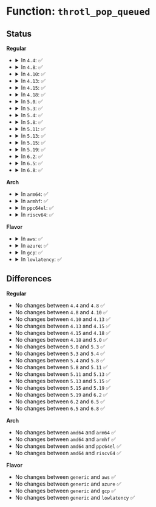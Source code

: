 # Function: <code>throtl_pop_queued</code>

## Status
<b>Regular</b>
<ul>
<li>
<details>
<summary>In <code>4.4</code>: ✅</summary>

```c
struct bio *throtl_pop_queued(struct list_head *queued, struct throtl_grp **tg_to_put);
```

**Collision:** Unique Static

**Inline:** No

**Transformation:** False

**Instances:**

```
In block/blk-throttle.c (ffffffff813d9640)
Location: block/blk-throttle.c:291
Inline: False
Direct callers:
  - block/blk-throttle.c:blk_throtl_dispatch_work_fn
  - block/blk-throttle.c:blk_throtl_dispatch_work_fn
  - block/blk-throttle.c:tg_dispatch_one_bio
  - block/blk-throttle.c:blk_throtl_drain
  - block/blk-throttle.c:blk_throtl_drain
```
**Symbols:**

```
ffffffff813d9640-ffffffff813d977d: throtl_pop_queued (STB_LOCAL)
```
</details>
</li>
<li>
<details>
<summary>In <code>4.8</code>: ✅</summary>

```c
struct bio *throtl_pop_queued(struct list_head *queued, struct throtl_grp **tg_to_put);
```

**Collision:** Unique Static

**Inline:** No

**Transformation:** False

**Instances:**

```
In block/blk-throttle.c (ffffffff8141f460)
Location: block/blk-throttle.c:285
Inline: False
Direct callers:
  - block/blk-throttle.c:blk_throtl_drain
  - block/blk-throttle.c:blk_throtl_drain
  - block/blk-throttle.c:blk_throtl_dispatch_work_fn
  - block/blk-throttle.c:blk_throtl_dispatch_work_fn
  - block/blk-throttle.c:tg_dispatch_one_bio
```
**Symbols:**

```
ffffffff8141f460-ffffffff8141f5bd: throtl_pop_queued (STB_LOCAL)
```
</details>
</li>
<li>
<details>
<summary>In <code>4.10</code>: ✅</summary>

```c
struct bio *throtl_pop_queued(struct list_head *queued, struct throtl_grp **tg_to_put);
```

**Collision:** Unique Static

**Inline:** No

**Transformation:** False

**Instances:**

```
In block/blk-throttle.c (ffffffff8143aa20)
Location: block/blk-throttle.c:285
Inline: False
Direct callers:
  - block/blk-throttle.c:blk_throtl_drain
  - block/blk-throttle.c:blk_throtl_drain
  - block/blk-throttle.c:blk_throtl_dispatch_work_fn
  - block/blk-throttle.c:blk_throtl_dispatch_work_fn
  - block/blk-throttle.c:tg_dispatch_one_bio
```
**Symbols:**

```
ffffffff8143aa20-ffffffff8143ab7d: throtl_pop_queued (STB_LOCAL)
```
</details>
</li>
<li>
<details>
<summary>In <code>4.13</code>: ✅</summary>

```c
struct bio *throtl_pop_queued(struct list_head *queued, struct throtl_grp **tg_to_put);
```

**Collision:** Unique Static

**Inline:** No

**Transformation:** False

**Instances:**

```
In block/blk-throttle.c (ffffffff814486d0)
Location: block/blk-throttle.c:451
Inline: False
Direct callers:
  - block/blk-throttle.c:blk_throtl_drain
  - block/blk-throttle.c:blk_throtl_drain
  - block/blk-throttle.c:blk_throtl_dispatch_work_fn
  - block/blk-throttle.c:blk_throtl_dispatch_work_fn
  - block/blk-throttle.c:tg_dispatch_one_bio
  - block/blk-throttle.c:tg_dispatch_one_bio
```
**Symbols:**

```
ffffffff814486d0-ffffffff814487a1: throtl_pop_queued (STB_LOCAL)
```
</details>
</li>
<li>
<details>
<summary>In <code>4.15</code>: ✅</summary>

```c
struct bio *throtl_pop_queued(struct list_head *queued, struct throtl_grp **tg_to_put);
```

**Collision:** Unique Static

**Inline:** No

**Transformation:** False

**Instances:**

```
In block/blk-throttle.c (ffffffff81475280)
Location: block/blk-throttle.c:450
Inline: False
Direct callers:
  - block/blk-throttle.c:blk_throtl_drain
  - block/blk-throttle.c:blk_throtl_drain
  - block/blk-throttle.c:blk_throtl_dispatch_work_fn
  - block/blk-throttle.c:blk_throtl_dispatch_work_fn
  - block/blk-throttle.c:tg_dispatch_one_bio
  - block/blk-throttle.c:tg_dispatch_one_bio
```
**Symbols:**

```
ffffffff81475280-ffffffff81475351: throtl_pop_queued (STB_LOCAL)
```
</details>
</li>
<li>
<details>
<summary>In <code>4.18</code>: ✅</summary>

```c
struct bio *throtl_pop_queued(struct list_head *queued, struct throtl_grp **tg_to_put);
```

**Collision:** Unique Static

**Inline:** No

**Transformation:** False

**Instances:**

```
In block/blk-throttle.c (ffffffff814a9700)
Location: block/blk-throttle.c:448
Inline: False
Direct callers:
  - block/blk-throttle.c:blk_throtl_drain
  - block/blk-throttle.c:blk_throtl_drain
  - block/blk-throttle.c:blk_throtl_dispatch_work_fn
  - block/blk-throttle.c:blk_throtl_dispatch_work_fn
  - block/blk-throttle.c:tg_dispatch_one_bio
  - block/blk-throttle.c:tg_dispatch_one_bio
```
**Symbols:**

```
ffffffff814a9700-ffffffff814a97d3: throtl_pop_queued (STB_LOCAL)
```
</details>
</li>
<li>
<details>
<summary>In <code>5.0</code>: ✅</summary>

```c
struct bio *throtl_pop_queued(struct list_head *queued, struct throtl_grp **tg_to_put);
```

**Collision:** Unique Static

**Inline:** No

**Transformation:** False

**Instances:**

```
In block/blk-throttle.c (ffffffff814c4530)
Location: block/blk-throttle.c:447
Inline: False
Direct callers:
  - block/blk-throttle.c:blk_throtl_drain
  - block/blk-throttle.c:blk_throtl_drain
  - block/blk-throttle.c:blk_throtl_dispatch_work_fn
  - block/blk-throttle.c:blk_throtl_dispatch_work_fn
  - block/blk-throttle.c:tg_dispatch_one_bio
  - block/blk-throttle.c:tg_dispatch_one_bio
```
**Symbols:**

```
ffffffff814c4530-ffffffff814c45f9: throtl_pop_queued (STB_LOCAL)
```
</details>
</li>
<li>
<details>
<summary>In <code>5.3</code>: ✅</summary>

```c
struct bio *throtl_pop_queued(struct list_head *queued, struct throtl_grp **tg_to_put);
```

**Collision:** Unique Static

**Inline:** No

**Transformation:** False

**Instances:**

```
In block/blk-throttle.c (ffffffff814f2d00)
Location: block/blk-throttle.c:447
Inline: False
Direct callers:
  - block/blk-throttle.c:blk_throtl_drain
  - block/blk-throttle.c:blk_throtl_drain
  - block/blk-throttle.c:blk_throtl_dispatch_work_fn
  - block/blk-throttle.c:blk_throtl_dispatch_work_fn
  - block/blk-throttle.c:tg_dispatch_one_bio
  - block/blk-throttle.c:tg_dispatch_one_bio
```
**Symbols:**

```
ffffffff814f2d00-ffffffff814f2dcd: throtl_pop_queued (STB_LOCAL)
```
</details>
</li>
<li>
<details>
<summary>In <code>5.4</code>: ✅</summary>

```c
struct bio *throtl_pop_queued(struct list_head *queued, struct throtl_grp **tg_to_put);
```

**Collision:** Unique Static

**Inline:** No

**Transformation:** False

**Instances:**

```
In block/blk-throttle.c (ffffffff8150c2a0)
Location: block/blk-throttle.c:447
Inline: False
Direct callers:
  - block/blk-throttle.c:blk_throtl_drain
  - block/blk-throttle.c:blk_throtl_drain
  - block/blk-throttle.c:blk_throtl_dispatch_work_fn
  - block/blk-throttle.c:blk_throtl_dispatch_work_fn
  - block/blk-throttle.c:tg_dispatch_one_bio
  - block/blk-throttle.c:tg_dispatch_one_bio
```
**Symbols:**

```
ffffffff8150c2a0-ffffffff8150c36d: throtl_pop_queued (STB_LOCAL)
```
</details>
</li>
<li>
<details>
<summary>In <code>5.8</code>: ✅</summary>

```c
struct bio *throtl_pop_queued(struct list_head *queued, struct throtl_grp **tg_to_put);
```

**Collision:** Unique Static

**Inline:** No

**Transformation:** False

**Instances:**

```
In block/blk-throttle.c (ffffffff8156d700)
Location: block/blk-throttle.c:451
Inline: False
Direct callers:
  - block/blk-throttle.c:blk_throtl_dispatch_work_fn
  - block/blk-throttle.c:blk_throtl_dispatch_work_fn
  - block/blk-throttle.c:tg_dispatch_one_bio
  - block/blk-throttle.c:tg_dispatch_one_bio
```
**Symbols:**

```
ffffffff8156d700-ffffffff8156d7d1: throtl_pop_queued (STB_LOCAL)
```
</details>
</li>
<li>
<details>
<summary>In <code>5.11</code>: ✅</summary>

```c
struct bio *throtl_pop_queued(struct list_head *queued, struct throtl_grp **tg_to_put);
```

**Collision:** Unique Static

**Inline:** No

**Transformation:** False

**Instances:**

```
In block/blk-throttle.c (ffffffff81587d50)
Location: block/blk-throttle.c:452
Inline: False
Direct callers:
  - block/blk-throttle.c:blk_throtl_dispatch_work_fn
  - block/blk-throttle.c:blk_throtl_dispatch_work_fn
  - block/blk-throttle.c:tg_dispatch_one_bio
  - block/blk-throttle.c:tg_dispatch_one_bio
```
**Symbols:**

```
ffffffff81587d50-ffffffff81587e2d: throtl_pop_queued (STB_LOCAL)
```
</details>
</li>
<li>
<details>
<summary>In <code>5.13</code>: ✅</summary>

```c
struct bio *throtl_pop_queued(struct list_head *queued, struct throtl_grp **tg_to_put);
```

**Collision:** Unique Static

**Inline:** No

**Transformation:** False

**Instances:**

```
In block/blk-throttle.c (ffffffff8158eba0)
Location: block/blk-throttle.c:452
Inline: False
Direct callers:
  - block/blk-throttle.c:blk_throtl_dispatch_work_fn
  - block/blk-throttle.c:blk_throtl_dispatch_work_fn
  - block/blk-throttle.c:tg_dispatch_one_bio
  - block/blk-throttle.c:tg_dispatch_one_bio
```
**Symbols:**

```
ffffffff8158eba0-ffffffff8158ec7d: throtl_pop_queued (STB_LOCAL)
```
</details>
</li>
<li>
<details>
<summary>In <code>5.15</code>: ✅</summary>

```c
struct bio *throtl_pop_queued(struct list_head *queued, struct throtl_grp **tg_to_put);
```

**Collision:** Unique Static

**Inline:** No

**Transformation:** False

**Instances:**

```
In block/blk-throttle.c (ffffffff815f4c00)
Location: block/blk-throttle.c:455
Inline: False
Direct callers:
  - block/blk-throttle.c:blk_throtl_dispatch_work_fn
  - block/blk-throttle.c:blk_throtl_dispatch_work_fn
  - block/blk-throttle.c:tg_dispatch_one_bio
  - block/blk-throttle.c:tg_dispatch_one_bio
```
**Symbols:**

```
ffffffff815f4c00-ffffffff815f4cdd: throtl_pop_queued (STB_LOCAL)
```
</details>
</li>
<li>
<details>
<summary>In <code>5.19</code>: ✅</summary>

```c
struct bio *throtl_pop_queued(struct list_head *queued, struct throtl_grp **tg_to_put);
```

**Collision:** Unique Static

**Inline:** No

**Transformation:** False

**Instances:**

```
In block/blk-throttle.c (ffffffff816a6650)
Location: block/blk-throttle.c:303
Inline: False
Direct callers:
  - block/blk-throttle.c:blk_throtl_dispatch_work_fn
  - block/blk-throttle.c:blk_throtl_dispatch_work_fn
  - block/blk-throttle.c:tg_dispatch_one_bio
  - block/blk-throttle.c:tg_dispatch_one_bio
```
**Symbols:**

```
ffffffff816a6650-ffffffff816a6754: throtl_pop_queued (STB_LOCAL)
```
</details>
</li>
<li>
<details>
<summary>In <code>6.2</code>: ✅</summary>

```c
struct bio *throtl_pop_queued(struct list_head *queued, struct throtl_grp **tg_to_put);
```

**Collision:** Unique Static

**Inline:** No

**Transformation:** False

**Instances:**

```
In block/blk-throttle.c (ffffffff81765660)
Location: block/blk-throttle.c:303
Inline: False
Direct callers:
  - block/blk-throttle.c:blk_throtl_dispatch_work_fn
  - block/blk-throttle.c:blk_throtl_dispatch_work_fn
  - block/blk-throttle.c:tg_dispatch_one_bio
  - block/blk-throttle.c:tg_dispatch_one_bio
```
**Symbols:**

```
ffffffff81765660-ffffffff81765764: throtl_pop_queued (STB_LOCAL)
```
</details>
</li>
<li>
<details>
<summary>In <code>6.5</code>: ✅</summary>

```c
struct bio *throtl_pop_queued(struct list_head *queued, struct throtl_grp **tg_to_put);
```

**Collision:** Unique Static

**Inline:** No

**Transformation:** False

**Instances:**

```
In block/blk-throttle.c (ffffffff817a4720)
Location: block/blk-throttle.c:303
Inline: False
Direct callers:
  - block/blk-throttle.c:blk_throtl_dispatch_work_fn
  - block/blk-throttle.c:blk_throtl_dispatch_work_fn
  - block/blk-throttle.c:tg_dispatch_one_bio
  - block/blk-throttle.c:tg_dispatch_one_bio
```
**Symbols:**

```
ffffffff817a4720-ffffffff817a4824: throtl_pop_queued (STB_LOCAL)
```
</details>
</li>
<li>
<details>
<summary>In <code>6.8</code>: ✅</summary>

```c
struct bio *throtl_pop_queued(struct list_head *queued, struct throtl_grp **tg_to_put);
```

**Collision:** Unique Static

**Inline:** No

**Transformation:** False

**Instances:**

```
In block/blk-throttle.c (ffffffff817e82f0)
Location: block/blk-throttle.c:303
Inline: False
Direct callers:
  - block/blk-throttle.c:blk_throtl_dispatch_work_fn
  - block/blk-throttle.c:blk_throtl_dispatch_work_fn
  - block/blk-throttle.c:tg_dispatch_one_bio
  - block/blk-throttle.c:tg_dispatch_one_bio
```
**Symbols:**

```
ffffffff817e82f0-ffffffff817e83f4: throtl_pop_queued (STB_LOCAL)
```
</details>
</li>
</ul>
<b>Arch</b>
<ul>
<li>
<details>
<summary>In <code>arm64</code>: ✅</summary>

```c
struct bio *throtl_pop_queued(struct list_head *queued, struct throtl_grp **tg_to_put);
```

**Collision:** Unique Static

**Inline:** No

**Transformation:** False

**Instances:**

```
In block/blk-throttle.c (ffff8000106102d8)
Location: block/blk-throttle.c:447
Inline: False
Direct callers:
  - block/blk-throttle.c:blk_throtl_drain
  - block/blk-throttle.c:blk_throtl_drain
  - block/blk-throttle.c:blk_throtl_dispatch_work_fn
  - block/blk-throttle.c:blk_throtl_dispatch_work_fn
  - block/blk-throttle.c:blk_throtl_dispatch_work_fn
  - block/blk-throttle.c:blk_throtl_dispatch_work_fn
  - block/blk-throttle.c:tg_dispatch_one_bio
  - block/blk-throttle.c:tg_dispatch_one_bio
```
**Symbols:**

```
ffff8000106102d8-ffff800010610408: throtl_pop_queued (STB_LOCAL)
```
</details>
</li>
<li>
<details>
<summary>In <code>armhf</code>: ✅</summary>

```c
struct bio *throtl_pop_queued(struct list_head *queued, struct throtl_grp **tg_to_put);
```

**Collision:** Unique Static

**Inline:** No

**Transformation:** False

**Instances:**

```
In block/blk-throttle.c (c07ba550)
Location: block/blk-throttle.c:447
Inline: False
Direct callers:
  - block/blk-throttle.c:blk_throtl_drain
  - block/blk-throttle.c:blk_throtl_drain
  - block/blk-throttle.c:blk_throtl_dispatch_work_fn
  - block/blk-throttle.c:blk_throtl_dispatch_work_fn
  - block/blk-throttle.c:tg_dispatch_one_bio
  - block/blk-throttle.c:tg_dispatch_one_bio
```
**Symbols:**

```
c07ba550-c07ba6b4: throtl_pop_queued (STB_LOCAL)
```
</details>
</li>
<li>
<details>
<summary>In <code>ppc64el</code>: ✅</summary>

```c
struct bio *throtl_pop_queued(struct list_head *queued, struct throtl_grp **tg_to_put);
```

**Collision:** Unique Static

**Inline:** No

**Transformation:** False

**Instances:**

```
In block/blk-throttle.c (c0000000007ad4c0)
Location: block/blk-throttle.c:447
Inline: False
Direct callers:
  - block/blk-throttle.c:blk_throtl_drain
  - block/blk-throttle.c:blk_throtl_drain
  - block/blk-throttle.c:blk_throtl_dispatch_work_fn
  - block/blk-throttle.c:blk_throtl_dispatch_work_fn
  - block/blk-throttle.c:blk_throtl_dispatch_work_fn
  - block/blk-throttle.c:blk_throtl_dispatch_work_fn
  - block/blk-throttle.c:tg_dispatch_one_bio
  - block/blk-throttle.c:tg_dispatch_one_bio
```
**Symbols:**

```
c0000000007ad4c0-c0000000007ad658: throtl_pop_queued (STB_LOCAL)
```
</details>
</li>
<li>
<details>
<summary>In <code>riscv64</code>: ✅</summary>

```c
struct bio *throtl_pop_queued(struct list_head *queued, struct throtl_grp **tg_to_put);
```

**Collision:** Unique Static

**Inline:** No

**Transformation:** False

**Instances:**

```
In block/blk-throttle.c (ffffffe000447ce2)
Location: block/blk-throttle.c:447
Inline: False
Direct callers:
  - block/blk-throttle.c:blk_throtl_drain
  - block/blk-throttle.c:blk_throtl_drain
  - block/blk-throttle.c:blk_throtl_dispatch_work_fn
  - block/blk-throttle.c:blk_throtl_dispatch_work_fn
  - block/blk-throttle.c:blk_throtl_dispatch_work_fn
  - block/blk-throttle.c:blk_throtl_dispatch_work_fn
  - block/blk-throttle.c:tg_dispatch_one_bio
  - block/blk-throttle.c:tg_dispatch_one_bio
```
**Symbols:**

```
ffffffe000447ce2-ffffffe000447dbe: throtl_pop_queued (STB_LOCAL)
```
</details>
</li>
</ul>
<b>Flavor</b>
<ul>
<li>
<details>
<summary>In <code>aws</code>: ✅</summary>

```c
struct bio *throtl_pop_queued(struct list_head *queued, struct throtl_grp **tg_to_put);
```

**Collision:** Unique Static

**Inline:** No

**Transformation:** False

**Instances:**

```
In block/blk-throttle.c (ffffffff81504880)
Location: block/blk-throttle.c:447
Inline: False
Direct callers:
  - block/blk-throttle.c:blk_throtl_drain
  - block/blk-throttle.c:blk_throtl_drain
  - block/blk-throttle.c:blk_throtl_dispatch_work_fn
  - block/blk-throttle.c:blk_throtl_dispatch_work_fn
  - block/blk-throttle.c:tg_dispatch_one_bio
  - block/blk-throttle.c:tg_dispatch_one_bio
```
**Symbols:**

```
ffffffff81504880-ffffffff8150494d: throtl_pop_queued (STB_LOCAL)
```
</details>
</li>
<li>
<details>
<summary>In <code>azure</code>: ✅</summary>

```c
struct bio *throtl_pop_queued(struct list_head *queued, struct throtl_grp **tg_to_put);
```

**Collision:** Unique Static

**Inline:** No

**Transformation:** False

**Instances:**

```
In block/blk-throttle.c (ffffffff814f4d40)
Location: block/blk-throttle.c:447
Inline: False
Direct callers:
  - block/blk-throttle.c:blk_throtl_drain
  - block/blk-throttle.c:blk_throtl_drain
  - block/blk-throttle.c:blk_throtl_dispatch_work_fn
  - block/blk-throttle.c:blk_throtl_dispatch_work_fn
  - block/blk-throttle.c:tg_dispatch_one_bio
  - block/blk-throttle.c:tg_dispatch_one_bio
```
**Symbols:**

```
ffffffff814f4d40-ffffffff814f4e0d: throtl_pop_queued (STB_LOCAL)
```
</details>
</li>
<li>
<details>
<summary>In <code>gcp</code>: ✅</summary>

```c
struct bio *throtl_pop_queued(struct list_head *queued, struct throtl_grp **tg_to_put);
```

**Collision:** Unique Static

**Inline:** No

**Transformation:** False

**Instances:**

```
In block/blk-throttle.c (ffffffff81500910)
Location: block/blk-throttle.c:447
Inline: False
Direct callers:
  - block/blk-throttle.c:blk_throtl_drain
  - block/blk-throttle.c:blk_throtl_drain
  - block/blk-throttle.c:blk_throtl_dispatch_work_fn
  - block/blk-throttle.c:blk_throtl_dispatch_work_fn
  - block/blk-throttle.c:tg_dispatch_one_bio
  - block/blk-throttle.c:tg_dispatch_one_bio
```
**Symbols:**

```
ffffffff81500910-ffffffff815009dd: throtl_pop_queued (STB_LOCAL)
```
</details>
</li>
<li>
<details>
<summary>In <code>lowlatency</code>: ✅</summary>

```c
struct bio *throtl_pop_queued(struct list_head *queued, struct throtl_grp **tg_to_put);
```

**Collision:** Unique Static

**Inline:** No

**Transformation:** False

**Instances:**

```
In block/blk-throttle.c (ffffffff81519750)
Location: block/blk-throttle.c:447
Inline: False
Direct callers:
  - block/blk-throttle.c:blk_throtl_drain
  - block/blk-throttle.c:blk_throtl_drain
  - block/blk-throttle.c:blk_throtl_dispatch_work_fn
  - block/blk-throttle.c:blk_throtl_dispatch_work_fn
  - block/blk-throttle.c:tg_dispatch_one_bio
  - block/blk-throttle.c:tg_dispatch_one_bio
```
**Symbols:**

```
ffffffff81519750-ffffffff81519832: throtl_pop_queued (STB_LOCAL)
```
</details>
</li>
</ul>

## Differences
<b>Regular</b>
<ul>
<li>
No changes between <code>4.4</code> and <code>4.8</code> ✅
</li>
<li>
No changes between <code>4.8</code> and <code>4.10</code> ✅
</li>
<li>
No changes between <code>4.10</code> and <code>4.13</code> ✅
</li>
<li>
No changes between <code>4.13</code> and <code>4.15</code> ✅
</li>
<li>
No changes between <code>4.15</code> and <code>4.18</code> ✅
</li>
<li>
No changes between <code>4.18</code> and <code>5.0</code> ✅
</li>
<li>
No changes between <code>5.0</code> and <code>5.3</code> ✅
</li>
<li>
No changes between <code>5.3</code> and <code>5.4</code> ✅
</li>
<li>
No changes between <code>5.4</code> and <code>5.8</code> ✅
</li>
<li>
No changes between <code>5.8</code> and <code>5.11</code> ✅
</li>
<li>
No changes between <code>5.11</code> and <code>5.13</code> ✅
</li>
<li>
No changes between <code>5.13</code> and <code>5.15</code> ✅
</li>
<li>
No changes between <code>5.15</code> and <code>5.19</code> ✅
</li>
<li>
No changes between <code>5.19</code> and <code>6.2</code> ✅
</li>
<li>
No changes between <code>6.2</code> and <code>6.5</code> ✅
</li>
<li>
No changes between <code>6.5</code> and <code>6.8</code> ✅
</li>
</ul>
<b>Arch</b>
<ul>
<li>
No changes between <code>amd64</code> and <code>arm64</code> ✅
</li>
<li>
No changes between <code>amd64</code> and <code>armhf</code> ✅
</li>
<li>
No changes between <code>amd64</code> and <code>ppc64el</code> ✅
</li>
<li>
No changes between <code>amd64</code> and <code>riscv64</code> ✅
</li>
</ul>
<b>Flavor</b>
<ul>
<li>
No changes between <code>generic</code> and <code>aws</code> ✅
</li>
<li>
No changes between <code>generic</code> and <code>azure</code> ✅
</li>
<li>
No changes between <code>generic</code> and <code>gcp</code> ✅
</li>
<li>
No changes between <code>generic</code> and <code>lowlatency</code> ✅
</li>
</ul>
